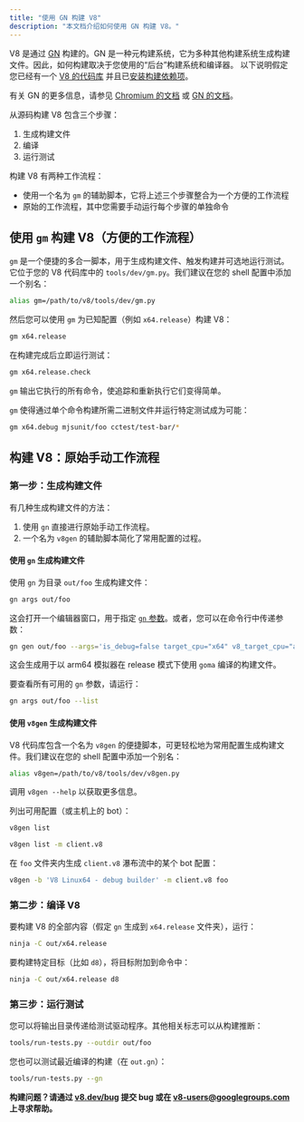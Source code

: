 ```yaml
---
title: "使用 GN 构建 V8"
description: "本文档介绍如何使用 GN 构建 V8。"
---
```

V8 是通过 [GN](https://gn.googlesource.com/gn/+/master/docs/) 构建的。GN 是一种元构建系统，它为多种其他构建系统生成构建文件。因此，如何构建取决于您使用的“后台”构建系统和编译器。
以下说明假定您已经有一个 [V8 的代码库](/docs/source-code) 并且已[安装构建依赖项](/docs/build)。

有关 GN 的更多信息，请参见 [Chromium 的文档](https://www.chromium.org/developers/gn-build-configuration) 或 [GN 的文档](https://gn.googlesource.com/gn/+/master/docs/)。

从源码构建 V8 包含三个步骤：

1. 生成构建文件
2. 编译
3. 运行测试

构建 V8 有两种工作流程：

- 使用一个名为 `gm` 的辅助脚本，它将上述三个步骤整合为一个方便的工作流程
- 原始的工作流程，其中您需要手动运行每个步骤的单独命令

## 使用 `gm` 构建 V8（方便的工作流程）

`gm` 是一个便捷的多合一脚本，用于生成构建文件、触发构建并可选地运行测试。它位于您的 V8 代码库中的 `tools/dev/gm.py`。我们建议在您的 shell 配置中添加一个别名：

```bash
alias gm=/path/to/v8/tools/dev/gm.py
```

然后您可以使用 `gm` 为已知配置（例如 `x64.release`）构建 V8：

```bash
gm x64.release
```

在构建完成后立即运行测试：

```bash
gm x64.release.check
```

`gm` 输出它执行的所有命令，使追踪和重新执行它们变得简单。

`gm` 使得通过单个命令构建所需二进制文件并运行特定测试成为可能：

```bash
gm x64.debug mjsunit/foo cctest/test-bar/*
```

## 构建 V8：原始手动工作流程

### 第一步：生成构建文件

有几种生成构建文件的方法：

1. 使用 `gn` 直接进行原始手动工作流程。
2. 一个名为 `v8gen` 的辅助脚本简化了常用配置的过程。

#### 使用 `gn` 生成构建文件

使用 `gn` 为目录 `out/foo` 生成构建文件：

```bash
gn args out/foo
```

这会打开一个编辑器窗口，用于指定 [`gn` 参数](https://gn.googlesource.com/gn/+/master/docs/reference.md)。或者，您可以在命令行中传递参数：

```bash
gn gen out/foo --args='is_debug=false target_cpu="x64" v8_target_cpu="arm64" use_goma=true'
```

这会生成用于以 arm64 模拟器在 release 模式下使用 `goma` 编译的构建文件。

要查看所有可用的 `gn` 参数，请运行：

```bash
gn args out/foo --list
```

#### 使用 `v8gen` 生成构建文件

V8 代码库包含一个名为 `v8gen` 的便捷脚本，可更轻松地为常用配置生成构建文件。我们建议在您的 shell 配置中添加一个别名：

```bash
alias v8gen=/path/to/v8/tools/dev/v8gen.py
```

调用 `v8gen --help` 以获取更多信息。

列出可用配置（或主机上的 bot）：

```bash
v8gen list
```

```bash
v8gen list -m client.v8
```

在 `foo` 文件夹内生成 `client.v8` 瀑布流中的某个 bot 配置：

```bash
v8gen -b 'V8 Linux64 - debug builder' -m client.v8 foo
```

### 第二步：编译 V8

要构建 V8 的全部内容（假定 `gn` 生成到 `x64.release` 文件夹），运行：

```bash
ninja -C out/x64.release
```

要构建特定目标（比如 `d8`），将目标附加到命令中：

```bash
ninja -C out/x64.release d8
```

### 第三步：运行测试

您可以将输出目录传递给测试驱动程序。其他相关标志可以从构建推断：

```bash
tools/run-tests.py --outdir out/foo
```

您也可以测试最近编译的构建（在 `out.gn`）：

```bash
tools/run-tests.py --gn
```

**构建问题？请通过 [v8.dev/bug](https://v8.dev/bug) 提交 bug 或在 [v8-users@googlegroups.com](mailto:v8-users@googlegroups.com) 上寻求帮助。**
